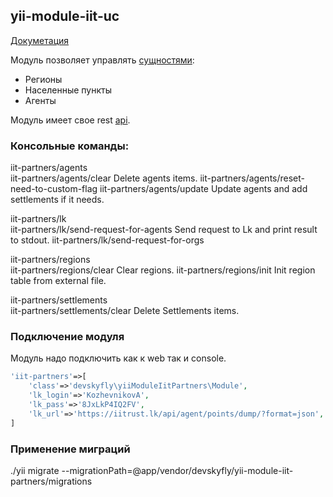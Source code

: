## yii-module-iit-uc

[Докуметация](docs/api/index.html)

Модуль позволяет управлять [сущностями](docs/api/namespaces/devskyfly.yiiModuleIitUc.models.html):

* Регионы
* Населенные пункты
* Агенты

Модуль имеет свое rest [api](docs/api/namespaces/devskyfly.yiiModuleIitUc.controllers.rest.html).

### Консольные команды:

iit-partners/agents                              
iit-partners/agents/clear                      Delete agents items.
iit-partners/agents/reset-need-to-custom-flag
iit-partners/agents/update                     Update agents and add settlements if it needs.

iit-partners/lk                                  
iit-partners/lk/send-request-for-agents        Send request to Lk and print result to stdout.
iit-partners/lk/send-request-for-orgs

iit-partners/regions                             
iit-partners/regions/clear                     Clear regions.
iit-partners/regions/init                      Init region table from external file.

iit-partners/settlements                         
iit-partners/settlements/clear                 Delete Settlements items.

### Подключение модуля

Модуль надо подключить как к web так и console.

```php
'iit-partners'=>[
    'class'=>'devskyfly\yiiModuleIitPartners\Module',
    'lk_login'=>'KozhevnikovA',
    'lk_pass'=>'8JxLkP4IQ2FV',
    'lk_url'=>'https://iitrust.lk/api/agent/points/dump/?format=json',
]
```

### Применение миграций

./yii migrate --migrationPath=@app/vendor/devskyfly/yii-module-iit-partners/migrations